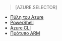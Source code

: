 > [AZURE.SELECTOR]
- [Πύλη του Azure](../articles/virtual-network/virtual-networks-create-vnet-arm-pportal.md)
- [PowerShell](../articles/virtual-network/virtual-networks-create-vnet-arm-ps.md)
- [Azure CLI](../articles/virtual-network/virtual-networks-create-vnet-arm-cli.md)
- [Πρότυπο ARM](../articles/virtual-network/virtual-networks-create-vnet-arm-template-click.md)